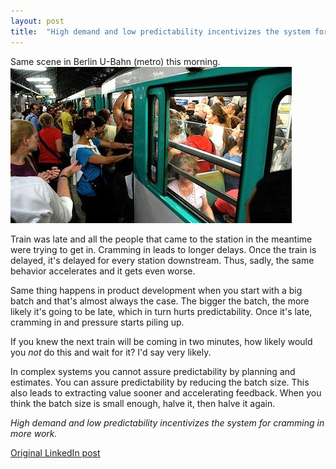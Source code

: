 ```yaml
---
layout: post
title:  "High demand and low predictability incentivizes the system for big batches"
---
```


Same scene in Berlin U-Bahn (metro) this morning.  
![](/assets/images/ubahn.jpeg)  

Train was late and all the people that came to the station in the meantime were trying to get in. Cramming in leads to longer delays. Once the train is delayed, it's delayed for every station downstream. Thus, sadly, the same behavior accelerates and it gets even worse.

Same thing happens in product development when you start with a big batch and that's almost always the case.
The bigger the batch, the more likely it's going to be late, which in turn hurts predictability. Once it's late, cramming in and pressure starts piling up.

If you knew the next train will be coming in two minutes, how likely would you _not_ do this and wait for it? I'd say very likely.

In complex systems you cannot assure predictability by planning and estimates.
You can assure predictability by reducing the batch size. This also leads to extracting value sooner and accelerating feedback.
When you think the batch size is small enough, halve it, then halve it again.

_High demand and low predictability incentivizes the system for cramming in more work._

[Original LinkedIn post](https://www.linkedin.com/feed/update/urn%3Ali%3Ashare%3A6599947743911788544)
